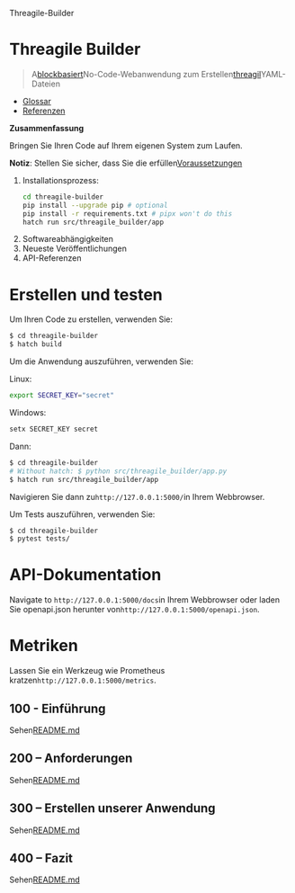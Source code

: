 Threagile-Builder

# Threagile Builder

> A[blockbasiert](https://developers.google.com/blockly)No-Code-Webanwendung zum Erstellen[threagil](https://threagile.io)YAML-Dateien

-   [Glossar](./GLOSSARY.md)
-   [Referenzen](./REFERENCES.md)

**Zusammenfassung**

Bringen Sie Ihren Code auf Ihrem eigenen System zum Laufen.

**Notiz**: Stellen Sie sicher, dass Sie die erfüllen[Voraussetzungen](./200/README.md)

1.  Installationsprozess:
    ```bash
    cd threagile-builder
    pip install --upgrade pip # optional
    pip install -r requirements.txt # pipx won't do this
    hatch run src/threagile_builder/app
    ```
2.  Softwareabhängigkeiten
3.  Neueste Veröffentlichungen
4.  API-Referenzen

# Erstellen und testen

Um Ihren Code zu erstellen, verwenden Sie:

```bash
$ cd threagile-builder
$ hatch build
```

Um die Anwendung auszuführen, verwenden Sie:

Linux:

```bash
export SECRET_KEY="secret"
```

Windows:

```bash
setx SECRET_KEY secret
```

Dann:

```bash
$ cd threagile-builder
# Without hatch: $ python src/threagile_builder/app.py
$ hatch run src/threagile_builder/app
```

Navigieren Sie dann zu`http://127.0.0.1:5000/`in Ihrem Webbrowser.

Um Tests auszuführen, verwenden Sie:

```bash
$ cd threagile-builder
$ pytest tests/
```

# API-Dokumentation

Navigate to `http://127.0.0.1:5000/docs`in Ihrem Webbrowser oder laden Sie openapi.json herunter von`http://127.0.0.1:5000/openapi.json`.

# Metriken

Lassen Sie ein Werkzeug wie Prometheus kratzen`http://127.0.0.1:5000/metrics`.

## 100 - Einführung

Sehen[README.md](./100/README.md)

## 200 – Anforderungen

Sehen[README.md](./200/README.md)

## 300 – Erstellen unserer Anwendung

Sehen[README.md](./300/README.md)

## 400 – Fazit

Sehen[README.md](./400/README.md)
